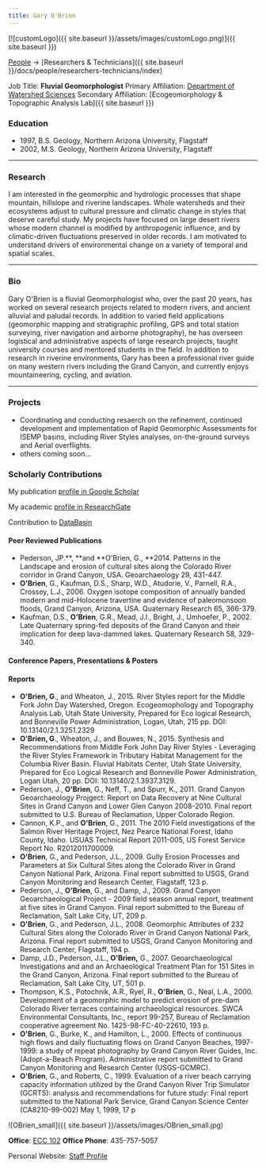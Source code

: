 ```yaml
---
title: Gary O'Brien
---
```


[![customLogo]({{ site.baseurl }}/assets/images/customLogo.png)]({{ site.baseurl }})

[People]({{site.baseurl}}/docs/people/index) -> [Researchers & Technicians]({{ site.baseurl }}/docs/people/researchers-technicians/index)

Job Title: **Fluvial Geomorphologist**
Primary Affiliation: [Department of Watershed Sciences](http://qcnr.usu.edu/wats/)
Secondary Affiliation: [Ecogeomorphology & Topographic Analysis Lab]({{ site.baseurl }})

### Education

- 1997, B.S. Geology, Northern Arizona University, Flagstaff
- 2002, M.S. Geology, Northern Arizona University, Flagstaff

------

### Research

I am interested in the geomorphic and hydrologic processes that shape mountain, hillslope and riverine landscapes. Whole watersheds and their ecosystems adjust to cultural pressure and climatic change in styles that deserve careful study. My projects have focused on large desert rivers whose modern channel is modified by anthropogenic influence, and by climatic-driven fluctuations preserved in older records. I am motivated to understand drivers of environmental change on a variety of temporal and spatial scales.

------

### Bio

Gary O'Brien is a fluvial Geomorphologist who, over the past 20 years, has worked on several research projects related to modern rivers, and ancient alluvial and paludal records. In addition to varied field applications (geomorphic mapping and stratigraphic profiling, GPS and total station surveying, river navigation and airborne photography), he has overseen logistical and administrative aspects of large research projects, taught university courses and mentored students in the field. In addition to research in riverine environments, Gary has been a professional river guide on many western rivers including the Grand Canyon, and currently enjoys mountaineering, cycling, and aviation.  

------

### Projects

- Coordinating and conducting resaerch on the refinement, continued development and implementation of Rapid Geomorphic Assessments for ISEMP basins, including River Styles analyses, on-the-ground surveys and Aerial overflights. 
- others coming soon...

### Scholarly Contributions

 My publication [profile in Google Scholar](http://scholar.google.com/citations?hl=en&user=bXAxbT0AAAAJ&view_op=list_works&sortby=pubdate)

My academic [profile in ResearchGate](https://www.researchgate.net/profile/Gary_Obrien2)

Contribution to [DataBasin](http://databasin.org/people/grobrien)

#### Peer Reviewed Publications

- Pederson, JP.**, **and **O'Brien, G., **2014. Patterns in the Landscape and erosion of cultural sites along the Colorado River corridor in Grand Canyon, USA. Geoarchaeology 29, 431-447.
- **O'Brien**, G., Kaufman, D.S., Sharp, W.D., Atudorie, V., Parnell, R.A., Crossey, L.J., 2006. Oxygen isotope composition of annually banded modern and mid-Holocene travertine and evidence of paleomonsoon floods, Grand Canyon, Arizona, USA. Quaternary Research 65, 366-379.
- Kaufman, D.S., **O'Brien**, G.R., Mead, J.I., Bright, J., Umhoefer, P., 2002. Late Quaternary spring-fed deposits of the Grand Canyon and their implication for deep lava-dammed lakes. Quaternary Research 58, 329-340. 

#### Conference Papers, Presentations & Posters

#### Reports

- **O'Brien, G**., and Wheaton, J., 2015. River Styles report for the Middle Fork John Day Watershed, Oregon.  Ecogeomophology and Topography Analysis Lab, Utah State University, Prepared for Eco logical Research, and Bonneville Power Administration, Logan, Utah, 215 pp. DOI: 10.13140/2.1.3251.2329
- **O'Brien, G**., Wheaton, J., and Bouwes, N., 2015. Synthesis and Recommendations from Middle Fork John Day River Styles - Leveraging the River Styles Framework in Tributary Habitat Management for the Columbia River Basin. Fluvial Habitats Center, Utah State University, Prepared for Eco Logical Research and Bonneville Power Administration, Logan Utah, 20 pp. DOI: 10.13140/2.1.3937.3129.
- Pederson, J., **O'Brien**, G., Neff, T., and Spurr, K., 2011. Grand Canyon Geoarchaeology Projgect: Report on Data Recovery at Nine Cultural Sites in Grand Canyon and Lower Glen Canyon 2008-2010. Final report submitted to U.S. Bureau of Reclamation, Upper Colorado Region.
- Cannon, K.P., and **O'Brien**, G., 2011. The 2010 Field investigations of the Salmon River Heritage Project, Nez Pearce National Forest, Idaho County, Idaho. USUAS Technical Report 2011-005, US Forest Service Report No. R2012011700009.
- **O'Brien**, G., and Pederson, J.L., 2009. Gully Erosion Processes and Parameters at Six Cultural Sites along the Colorado River in Grand Canyon National Park, Arizona. Final report submitted to USGS, Grand Canyon Monitoring and Research Center, Flagstaff, 123 p.
- Pederson, J., **O'Brien**, G., and Damp, J., 2009. Grand Canyon Geoarchaeological Project - 2009 field season annual report, treatment at five sites in Grand Canyon. Final report submitted to the Bureau of Reclamation, Salt Lake City, UT, 209 p.
- **O'Brien**, G., and Pederson, J.L., 2008. Geomorphic Attributes of 232 Cultural Sites along the Colorado River in Grand Canyon National Park, Arizona. Final report submitted to USGS, Grand Canyon Monitoring and Research Center, Flagstaff, 194 p.
- Damp, J.D., Pederson, J.L., **O'Brien,** G., 2007. Geoarchaeological Investigations and and an Archaeological Treatment Plan for 151 Sites in the Grand Canyon, Arizona. Final report submitted to the Bureau of Reclamation, Salt Lake City, UT, 501 p.
- Thompson, K.S., Potochnik, A.R., Ryel, R., **O'Brien**, G., Neal, L.A., 2000. Development of a geomorphic model to predict erosion of pre-dam Colorado River terraces containing archaeological resources. SWCA Environmental Consultants, Inc., report 99-257, Bureau of Reclamation cooperative agreement No. 1425-98-FC-40-22610, 193 p.
- **O'Brien**, G., Burke, K., and Hamilton, L., 2000. Effects of continuous high flows and daily fluctuating flows on Grand Canyon Beaches, 1997-1999: a study of repeat photography by Grand Canyon River Guides, Inc. (Adopt-a-Beach Program). Administrative report submitted to Grand Canyon Monitoring and Research Center (USGS-GCMRC).
- **O'Brien**, G., and Roberts, C., 1999. Evaluation of a river beach carrying capacity information utilized by the Grand Canyon River Trip Simulator (GCRTS): analysis and recommendations for future study: Final report submitted to the National Park Service, Grand Canyon Science Center (CA8210-99-002) May 1, 1999, 17 p



![OBrien_small]({{ site.baseurl }}/assets/images/OBrien_small.jpg)

**Office**:  [ECC 102](http://www.usu.edu/map/index.cfm?id=19)
**Office Phone**: 435-757-5057

Personal Website:  [Staff Profile](http://qcnr.usu.edu/wats//htm/faculty-staff/memberID=11046)

